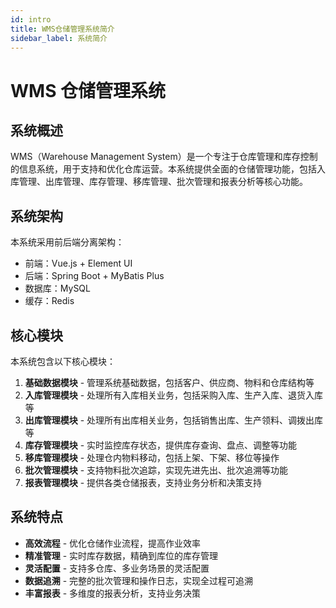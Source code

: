 ```yaml
---
id: intro
title: WMS仓储管理系统简介
sidebar_label: 系统简介
---
```


# WMS 仓储管理系统

## 系统概述

WMS（Warehouse Management System）是一个专注于仓库管理和库存控制的信息系统，用于支持和优化仓库运营。本系统提供全面的仓储管理功能，包括入库管理、出库管理、库存管理、移库管理、批次管理和报表分析等核心功能。

## 系统架构

本系统采用前后端分离架构：

- 前端：Vue.js + Element UI
- 后端：Spring Boot + MyBatis Plus
- 数据库：MySQL
- 缓存：Redis

## 核心模块

本系统包含以下核心模块：

1. **基础数据模块** - 管理系统基础数据，包括客户、供应商、物料和仓库结构等
2. **入库管理模块** - 处理所有入库相关业务，包括采购入库、生产入库、退货入库等
3. **出库管理模块** - 处理所有出库相关业务，包括销售出库、生产领料、调拨出库等
4. **库存管理模块** - 实时监控库存状态，提供库存查询、盘点、调整等功能
5. **移库管理模块** - 处理仓内物料移动，包括上架、下架、移位等操作
6. **批次管理模块** - 支持物料批次追踪，实现先进先出、批次追溯等功能
7. **报表管理模块** - 提供各类仓储报表，支持业务分析和决策支持

## 系统特点

- **高效流程** - 优化仓储作业流程，提高作业效率
- **精准管理** - 实时库存数据，精确到库位的库存管理
- **灵活配置** - 支持多仓库、多业务场景的灵活配置
- **数据追溯** - 完整的批次管理和操作日志，实现全过程可追溯
- **丰富报表** - 多维度的报表分析，支持业务决策
